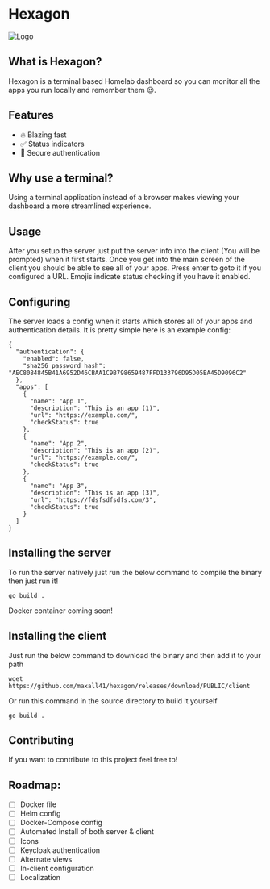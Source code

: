 # Hexagon
![Logo](https://ibb.co/qyrnCq6/logo.png)
## What is Hexagon?
Hexagon is a terminal based Homelab dashboard so you can monitor all the apps you run locally and remember them 😉.
## Features
- 🔥 Blazing fast
- ✅ Status indicators
- 🔐 Secure authentication
## Why use a terminal?
Using a terminal application instead of a browser makes viewing your dashboard a more streamlined experience.
## Usage
After you setup the server just put the server info into the client (You will be prompted) when it first starts. Once you get into the main screen of the client you should be able to see all of your apps. Press enter to goto it if you configured a URL. Emojis indicate status checking if you have it enabled.
## Configuring
The server loads a config when it starts which stores all of your apps and authentication details. It is pretty simple here is an example config:
```
{
  "authentication": {
    "enabled": false,
    "sha256_password_hash": "AEC8084845B41A6952D46CBAA1C9B798659487FFD133796D95D05BA45D9096C2"
  },
  "apps": [
    {
      "name": "App 1",
      "description": "This is an app (1)",
      "url": "https://example.com/",
      "checkStatus": true
    },
    {
      "name": "App 2",
      "description": "This is an app (2)",
      "url": "https://example.com/",
      "checkStatus": true
    },
    {
      "name": "App 3",
      "description": "This is an app (3)",
      "url": "https://fdsfsdfsdfs.com/3",
      "checkStatus": true
    }
  ]
}
```
## Installing the server
To run the server natively just run the below command to compile the binary then just run it!
```
go build .
```
Docker container coming soon!
## Installing the client
Just run the below command to download the binary and then add it to your path
```
wget https://github.com/maxall41/hexagon/releases/download/PUBLIC/client
```
Or run this command in the source directory to build it yourself
```
go build .
```
## Contributing
If you want to contribute to this project feel free to!
## Roadmap:
- [ ] Docker file
- [ ] Helm config
- [ ] Docker-Compose config
- [ ] Automated Install of both server & client
- [ ] Icons
- [ ] Keycloak authentication
- [ ] Alternate views
- [ ] In-client configuration
- [ ] Localization
